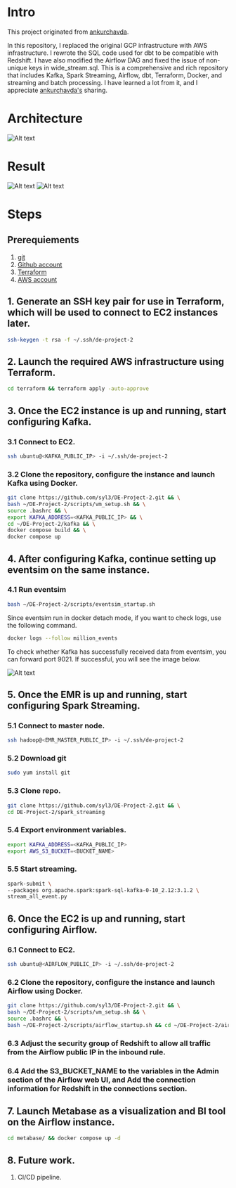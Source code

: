 # Intro

This project originated from [ankurchavda](https://github.com/ankurchavda/streamify). 

In this repository, I replaced the original GCP infrastructure with AWS infrastructure. I rewrote the SQL code used for dbt to be compatible with Redshift. I have also modified the Airflow DAG and fixed the issue of non-unique keys in wide_stream.sql. This is a comprehensive and rich repository that includes Kafka, Spark Streaming, Airflow, dbt, Terraform, Docker, and streaming and batch processing. I have learned a lot from it, and I appreciate [ankurchavda's](https://github.com/ankurchavda/streamify) sharing.


# Architecture
![Alt text](img/Architecture.png?raw=true "Architecture")


# Result
![Alt text](img/metabase_dashboard.png?raw=true "Metabase")
![Alt text](img/airflow.png?raw=true "Airflow")



# Steps

## Prerequiements  
1. [git](https://git-scm.com/book/en/v2/Getting-Started-Installing-Git)  
2. [Github account](https://github.com)  
3. [Terraform](https://developer.hashicorp.com/terraform/tutorials/aws-get-started/install-cli)  
4. [AWS account](https://aws.amazon.com)  

## 1. Generate an SSH key pair for use in Terraform, which will be used to connect to EC2 instances later.

```bash
ssh-keygen -t rsa -f ~/.ssh/de-project-2
```

## 2. Launch the required AWS infrastructure using Terraform.

```bash
cd terraform && terraform apply -auto-approve
```

## 3. Once the EC2 instance is up and running, start configuring Kafka.

### 3.1 Connect to EC2.
```bash
ssh ubuntu@<KAFKA_PUBLIC_IP> -i ~/.ssh/de-project-2
```
### 3.2 Clone the repository, configure the instance and launch Kafka using Docker.
```bash
git clone https://github.com/syl3/DE-Project-2.git && \
bash ~/DE-Project-2/scripts/vm_setup.sh && \
source .bashrc && \
export KAFKA_ADDRESS=<KAFKA_PUBLIC_IP> && \
cd ~/DE-Project-2/kafka && \
docker compose build && \
docker compose up
```

## 4. After configuring Kafka, continue setting up eventsim on the same instance.

### 4.1 Run eventsim
```bash
bash ~/DE-Project-2/scripts/eventsim_startup.sh
```

Since eventsim run in docker detach mode, if you want to check logs, use the following command.
```bash
docker logs --follow million_events
```

To check whether Kafka has successfully received data from eventsim, you can forward port 9021. If successful, you will see the image below.

![Alt text](img/check_eventsim.png?raw=true "Check Eventsim success or not")



## 5. Once the EMR is up and running, start configuring Spark Streaming.

### 5.1 Connect to master node.
```bash
ssh hadoop@<EMR_MASTER_PUBLIC_IP> -i ~/.ssh/de-project-2
```

### 5.2 Download git
```bash
sudo yum install git
```

### 5.3 Clone repo.
```bash
git clone https://github.com/syl3/DE-Project-2.git && \
cd DE-Project-2/spark_streaming
```

### 5.4 Export environment variables.
```bash
export KAFKA_ADDRESS=<KAFKA_PUBLIC_IP>
export AWS_S3_BUCKET=<BUCKET_NAME>
```

### 5.5 Start streaming.
```bash
spark-submit \
--packages org.apache.spark:spark-sql-kafka-0-10_2.12:3.1.2 \
stream_all_event.py
```

 ## 6. Once the EC2 is up and running, start configuring Airflow.

 ### 6.1 Connect to EC2.
 ```bash
ssh ubuntu@<AIRFLOW_PUBLIC_IP> -i ~/.ssh/de-project-2
```
### 6.2 Clone the repository, configure the instance and launch Airflow using Docker.
```bash
git clone https://github.com/syl3/DE-Project-2.git && \
bash ~/DE-Project-2/scripts/vm_setup.sh && \
source .bashrc && \
bash ~/DE-Project-2/scripts/airflow_startup.sh && cd ~/DE-Project-2/airflow
```

### 6.3 Adjust the security group of Redshift to allow all traffic from the Airflow public IP in the inbound rule.

### 6.4 Add the S3_BUCKET_NAME to the variables in the Admin section of the Airflow web UI, and Add the connection information for Redshift in the connections section.

## 7. Launch Metabase as a visualization and BI tool on the Airflow instance.

```bash
cd metabase/ && docker compose up -d
```

## 8. Future work.
1. CI/CD pipeline.